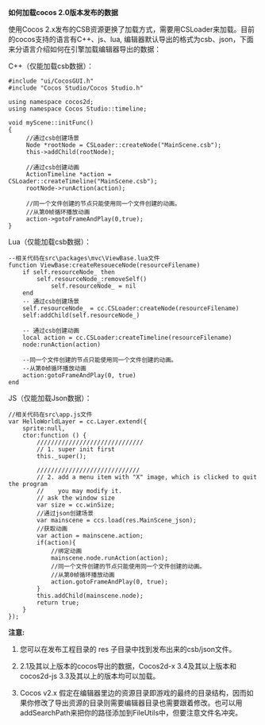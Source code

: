 **如何加载cocos 2.0版本发布的数据**

 使用Cocos 2.x发布的CSB资源更换了加载方式，需要用CSLoader来加载。目前的cocos支持的语言有C++、js、lua, 编辑器默认导出的格式为csb、json，下面来分语言介绍如何在引擎加载编辑器导出的数据：
 
 C++（仅能加载csb数据）：

	#include "ui/CocosGUI.h"
	#include "Cocos Studio/Cocos Studio.h"

	using namespace cocos2d;
	using namespace Cocos Studio::timeline;
	
	void myScene::initFunc() 
	{ 
		 //通过csb创建场景
		 Node *rootNode = CSLoader::createNode("MainScene.csb");
		 this->addChild(rootNode);
		 
		 //通过csb创建动画 
		 ActionTimeline *action = CSLoader::createTimeline("MainScene.csb"); 
		 rootNode->runAction(action); 
		 
		 //同一个文件创建的节点只能使用同一个文件创建的动画。 
		 //从第0帧循环播放动画
		 action->gotoFrameAndPlay(0,true);
	} 


Lua（仅能加载csb数据）：
     
	--相关代码在src\packages\mvc\ViewBase.lua文件
	function ViewBase:createResoueceNode(resourceFilename)
		if self.resourceNode_ then
			self.resourceNode_:removeSelf()
				self.resourceNode_ = nil
		end
		-- 通过csb创建场景
		self.resourceNode_ = cc.CSLoader:createNode(resourceFilename)
		self:addChild(self.resourceNode_)
		
		-- 通过csb创建动画
		local action = cc.CSLoader:createTimeline(resourceFilename)
		node:runAction(action)
		
		--同一个文件创建的节点只能使用同一个文件创建的动画。 
        --从第0帧循环播放动画
		action:gotoFrameAndPlay(0, true)
	end

JS（仅能加载Json数据）：
   
	//相关代码在src\app.js文件
	var HelloWorldLayer = cc.Layer.extend({
		sprite:null,
		ctor:function () {
		    //////////////////////////////
		    // 1. super init first
		    this._super();
		
		    /////////////////////////////
		    // 2. add a menu item with "X" image, which is clicked to quit the program
		    //    you may modify it.
		    // ask the window size
		    var size = cc.winSize;
		    //通过json创建场景
		    var mainscene = ccs.load(res.MainScene_json);
			//获取动画
		    var action = mainscene.action;
			if(action){
                //绑定动画
			    mainscene.node.runAction(action);
                //同一个文件创建的节点只能使用同一个文件创建的动画。 
                //从第0帧循环播放动画
			    action.gotoFrameAndPlay(0, true);
			}
            this.addChild(mainscene.node);
		    return true;
		}
	});

**注意:**

1. 您可以在发布工程目录的 res 子目录中找到发布出来的csb/json文件。

2. 2.1及其以上版本的cocos导出的数据，Cocos2d-x 3.4及其以上版本和cocos2d-js 3.3及其以上的版本均可以加载。 

3. Cocos v2.x 假定在编辑器里边的资源目录即游戏的最终的目录结构，因而如果你修改了导出资源的目录则需要编辑器目录也需要跟着修改。也可以用addSearchPath来把你的路径添加到FileUtils中，但要注意文件名冲突。 
